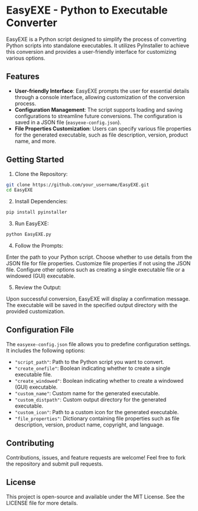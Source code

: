 # EasyEXE - Python to Executable Converter

EasyEXE is a Python script designed to simplify the process of converting Python scripts into standalone executables. It utilizes PyInstaller to achieve this conversion and provides a user-friendly interface for customizing various options.

## Features

- **User-friendly Interface**: EasyEXE prompts the user for essential details through a console interface, allowing customization of the conversion process.
- **Configuration Management**: The script supports loading and saving configurations to streamline future conversions. The configuration is saved in a JSON file (`easyexe-config.json`).
- **File Properties Customization**: Users can specify various file properties for the generated executable, such as file description, version, product name, and more.

## Getting Started

1. Clone the Repository:

```bash
git clone https://github.com/your_username/EasyEXE.git
cd EasyEXE
```

2. Install Dependencies:

```python
pip install pyinstaller
```

3. Run EasyEXE:

```python
python EasyEXE.py
```

4. Follow the Prompts:

Enter the path to your Python script.
Choose whether to use details from the JSON file for file properties.
Customize file properties if not using the JSON file.
Configure other options such as creating a single executable file or a windowed (GUI) executable.

5. Review the Output:
   
Upon successful conversion, EasyEXE will display a confirmation message.
The executable will be saved in the specified output directory with the provided customization.

## Configuration File

The `easyexe-config.json` file allows you to predefine configuration settings. It includes the following options:

- `"script_path"`: Path to the Python script you want to convert.
- `"create_onefile"`: Boolean indicating whether to create a single executable file.
- `"create_windowed"`: Boolean indicating whether to create a windowed (GUI) executable.
- `"custom_name"`: Custom name for the generated executable.
- `"custom_distpath"`: Custom output directory for the generated executable.
- `"custom_icon"`: Path to a custom icon for the generated executable.
- `"file_properties"`: Dictionary containing file properties such as file description, version, product name, copyright, and language.

## Contributing

Contributions, issues, and feature requests are welcome! Feel free to fork the repository and submit pull requests.

## License

This project is open-source and available under the MIT License. See the LICENSE file for more details.
